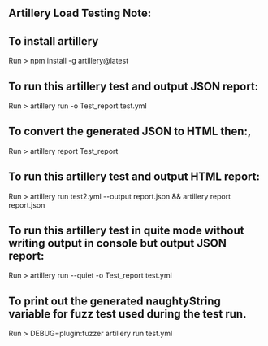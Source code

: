 ## Artillery Load Testing Note:

## To install artillery

Run > npm install -g artillery@latest

## To run this artillery test and output JSON report:

Run > artillery run -o Test_report test.yml

## To convert the generated JSON to HTML then:,

Run > artillery report Test_report

## To run this artillery test and output HTML report:

Run > artillery run test2.yml --output report.json && artillery report report.json

## To run this artillery test in quite mode without writing output in console but output JSON report:

Run > artillery run --quiet -o Test_report test.yml

## To print out the generated naughtyString variable for fuzz test used during the test run.

Run > DEBUG=plugin:fuzzer artillery run test.yml


